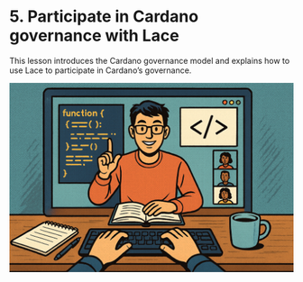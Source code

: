 # 5. Participate in Cardano governance with Lace

This lesson introduces the Cardano governance model and explains how to use Lace to participate in Cardano’s governance.

![Video placeholder](images/video-holder.png)
